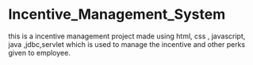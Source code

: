 # Incentive_Management_System
this is a incentive management project made using html, css , javascript, java ,jdbc,servlet which is used to manage the incentive and other perks given to employee.
